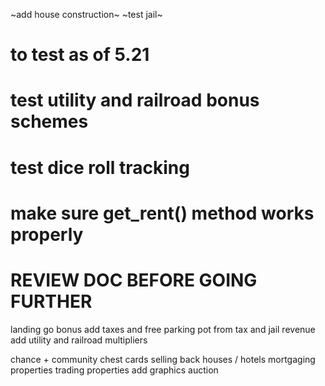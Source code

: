 ~add house construction~
~test jail~

# to test as of 5.21
# test utility and railroad bonus schemes
# test dice roll tracking
# make sure get_rent() method works properly
# REVIEW DOC BEFORE GOING FURTHER
landing go bonus
add taxes and free parking pot from tax and jail revenue
add utility and railroad multipliers

chance + community chest cards
selling back houses / hotels
mortgaging properties
trading properties
add graphics
auction